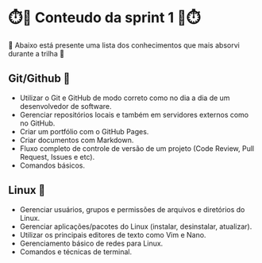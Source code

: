 # ⏱️📖 Conteudo da sprint 1 📖⏱️

🧠 Abaixo está presente uma lista dos conhecimentos que mais absorvi durante a trilha 🧠

## Git/Github 🐙

 - Utilizar o Git e GitHub de modo correto como no dia a dia de um desenvolvedor de software.
 - Gerenciar repositórios locais e também em servidores externos como no GitHub.
 - Criar um portfólio com o GitHub Pages.
 - Criar documentos com Markdown.
 - Fluxo completo de controle de versão de um projeto (Code Review, Pull Request, Issues e etc).
 - Comandos básicos.

 ## Linux 🐧

 - Gerenciar usuários, grupos e permissões de arquivos e diretórios do Linux.
 - Gerenciar aplicações/pacotes do Linux (instalar, desinstalar, atualizar).
 - Utilizar os principais editores de texto como Vim e Nano.
 - Gerenciamento básico de redes para Linux.
 - Comandos e técnicas de terminal.